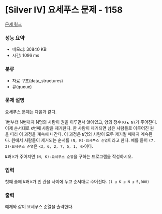 # [Silver IV] 요세푸스 문제 - 1158 

[문제 링크](https://www.acmicpc.net/problem/1158) 

### 성능 요약

* 메모리: 30840 KB
* 시간: 1096 ms

### 분류

* 자료 구조(data_structures)
* 큐(queue)

### 문제 설명

요세푸스 문제는 다음과 같다.<p>

1번부터 N번까지 N명의 사람이 원을 이루면서 앉아있고, 양의 정수 `K(≤ N)`가 주어진다. 이제 순서대로 `K`번째 사람을 제거한다. 한 사람이 제거되면 남은 사람들로 이루어진 원을 따라 이 과정을 계속해 나간다. 이 과정은 `N`명의 사람이 모두 제거될 때까지 계속된다. 원에서 사람들이 제거되는 순서를 `(N, K)-요세푸스 순열`이라고 한다. 예를 들어 `(7, 3)-요세푸스 순열`은 `<3, 6, 2, 7, 5, 1, 4>`이다.<p>

`N`과 `K`가 주어지면 `(N, K)-요세푸스 순열`을 구하는 프로그램을 작성하시오.<p>

### 입력 

첫째 줄에 `N`과 `K`가 빈 칸을 사이에 두고 순서대로 주어진다. `(1 ≤ K ≤ N ≤ 5,000)`

### 출력 

예제와 같이 요세푸스 순열을 출력한다.

